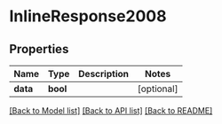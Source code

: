 # InlineResponse2008

## Properties
Name | Type | Description | Notes
------------ | ------------- | ------------- | -------------
**data** | **bool** |  | [optional] 

[[Back to Model list]](../../README.md#documentation-for-models) [[Back to API list]](../../README.md#documentation-for-api-endpoints) [[Back to README]](../../README.md)


